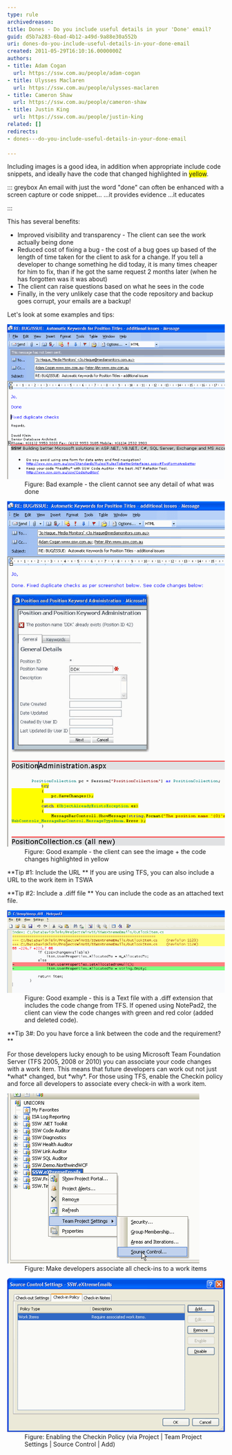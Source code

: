 ```yaml
---
type: rule
archivedreason: 
title: Dones - Do you include useful details in your 'Done' email?
guid: d5b7a283-6bad-4b12-a49d-9a88e30a552b
uri: dones-do-you-include-useful-details-in-your-done-email
created: 2011-05-29T16:10:16.0000000Z
authors:
- title: Adam Cogan
  url: https://ssw.com.au/people/adam-cogan
- title: Ulysses Maclaren
  url: https://ssw.com.au/people/ulysses-maclaren
- title: Cameron Shaw
  url: https://ssw.com.au/people/cameron-shaw
- title: Justin King
  url: https://ssw.com.au/people/justin-king
related: []
redirects:
- dones---do-you-include-useful-details-in-your-done-email

---
```


Including images is a good idea, in addition when appropriate include code snippets,  and ideally have the code that changed highlighted in <font style="background-color:#ffff00;">yellow</font>.


::: greybox
An email with just the word "done" can often be enhanced with a screen capture or code snippet...
...it provides evidence
...it educates

:::


<!--endintro-->

This has several benefits:

* Improved visibility and transparency - The client can see the work actually being done
* Reduced cost of fixing a bug - the cost of a bug goes up based of the length of time taken for the client to ask for a change. If you tell a developer to change something he did today, it is many times cheaper for him to fix, than if he got the same request 2 months later (when he has forgotten was it was about)
* The client can raise questions based on what he sees in the code
* Finally, in the very unlikely case that the code repository and backup goes corrupt, your emails are a backup!


Let's look at some examples and tips:
<dl class="badImage"><dt> <img src="NotifyCodeChangesBad.gif" alt="" style="width:620px;"> </dt><dd>Figure: Bad example - the client cannot see any detail of what was done </dd></dl><dl class="goodImage"><dt> <img src="NotifyCodeChanges.gif" border="0" alt="" style="width:592px;"> </dt><dd>Figure: Good example - the client can see the image + the code changes highlighted in yellow </dd></dl>
**Tip #1: Include the URL
** If you are using TFS, you can also include a URL to the work item in TSWA

 **Tip #2: Include a .diff file
** You can include the code as an attached text file.
<dl class="goodImage"><dt> <img src="NotePad2DiffFiles.gif" alt=""> </dt><dd>Figure: Good example - this is a Text file with a .diff extension that includes the code change from TFS. If opened using NotePad2, the client can view the code changes with green and red color (added and deleted code). </dd></dl>
**Tip 3#: Do you have force a link between the code and the requirement?**

For those developers lucky enough to be using Microsoft Team Foundation Server (TFS 2005, 2008 or 2010) you can associate your code changes with a work item. This means that future developers can work out not just \*what\* changed, but \*why\*. 
For those using TFS, enable the Checkin policy and force all developers to associate every check-in with a work item.
<dl class="image"><dt> <img alt=" " src="SourceControl_AssociateWorkItems1.gif">  <strong></strong> </dt><dd>Figure: Make developers associate all check-ins to a work items </dd></dl> <dl class="image"> <dt> <img src="SourceControl_AssociateWorkItems2.gif" alt="" style="width:563px;">  <strong></strong> </dt><dd>Figure: Enabling the Checkin Policy (via Project | Team Project Settings | Source Control | Add) </dd></dl>
